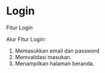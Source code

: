 # Login
Fitur Login

Alur Fitur Login:
1. Memasukkan email dan password
2. Memvalidasi masukan.
3. Menampilkan halaman beranda.
